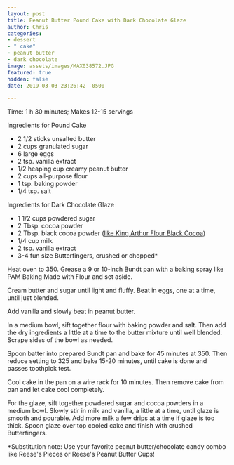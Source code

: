 ```yaml
---
layout: post
title: Peanut Butter Pound Cake with Dark Chocolate Glaze
author: Chris
categories:
- dessert
- " cake"
- peanut butter
- dark chocolate
image: assets/images/MAX038572.JPG
featured: true
hidden: false
date: 2019-03-03 23:26:42 -0500

---
```

Time: 1 h 30 minutes; Makes 12-15 servings

Ingredients for Pound Cake

* 2 1/2 sticks unsalted butter
* 2 cups granulated sugar
* 6 large eggs
* 2 tsp. vanilla extract
* 1/2 heaping cup creamy peanut butter
* 2 cups all-purpose flour
* 1 tsp. baking powder
* 1/4 tsp. salt

Ingredients for Dark Chocolate Glaze

* 1 1/2 cups powdered sugar
* 2 Tbsp. cocoa powder
* 2 Tbsp. black cocoa powder ([like King Arthur Flour Black Cocoa](https://www.kingarthurflour.com/shop/items/black-cocoa-12-oz))
* 1/4 cup milk
* 2 tsp. vanilla extract
* 3-4 fun size Butterfingers, crushed or chopped*

Heat oven to 350. Grease a 9 or 10-inch Bundt pan with a baking spray like PAM Baking Made with Flour and set aside.

Cream butter and sugar until light and fluffy. Beat in eggs, one at a time, until just blended.

Add vanilla and slowly beat in peanut butter.

In a medium bowl, sift together flour with baking powder and salt. Then add the dry ingredients a little at a time to the butter mixture until well blended. Scrape sides of the bowl as needed.

Spoon batter into prepared Bundt pan and bake for 45 minutes at 350. Then reduce setting to 325 and bake 15-20 minutes, until cake is done and passes toothpick test.

Cool cake in the pan on a wire rack for 10 minutes. Then remove cake from pan and let cake cool completely. 

For the glaze, sift together powdered sugar and cocoa powders in a medium bowl. Slowly stir in milk and vanilla, a little at a time, until glaze is smooth and pourable. Add more milk a few drips at a time if glaze is too thick. Spoon glaze over top cooled cake and finish with crushed Butterfingers.

\*Substitution note: Use your favorite peanut butter/chocolate candy combo like Reese's Pieces or Reese's Peanut Butter Cups! 